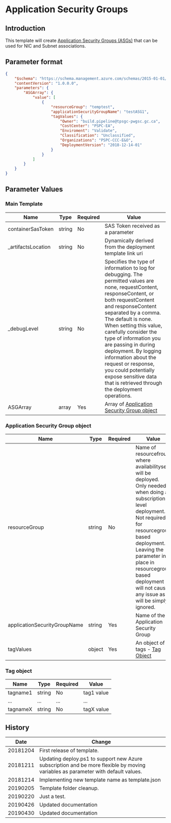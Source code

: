 
# Application Security Groups

## Introduction

This template will create [Application Security Groups (ASGs)](https://docs.microsoft.com/en-us/azure/templates/microsoft.network/2018-11-01/applicationsecuritygroups) that can be used for NIC and Subnet associations.

## Parameter format

```json
{
    "$schema": "https://schema.management.azure.com/schemas/2015-01-01/deploymentParameters.json#",
    "contentVersion": "1.0.0.0",
    "parameters": {
        "ASGArray": {
            "value": [
                {
                    "resourceGroup": "temptest",
                    "applicationSecurityGroupName": "testASG1",
                    "tagValues": {
                        "Owner": "build.pipeline@tpsgc-pwgsc.gc.ca",
                        "CostCenter": "PSPC-EA",
                        "Enviroment": "Validate",
                        "Classification": "Unclassified",
                        "Organizations": "PSPC-CCC-E&O",
                        "DeploymentVersion": "2018-12-14-01"
                    }
                }
            ]
        }
    }
}
```

## Parameter Values

### Main Template

| Name               | Type   | Required | Value                                                                                                                                                                                                                                                                                                                                                                                                                                                                          |
| ------------------ | ------ | -------- | ------------------------------------------------------------------------------------------------------------------------------------------------------------------------------------------------------------------------------------------------------------------------------------------------------------------------------------------------------------------------------------------------------------------------------------------------------------------------------ |
| containerSasToken  | string | No       | SAS Token received as a parameter                                                                                                                                                                                                                                                                                                                                                                                                                                              |
| _artifactsLocation | string | No       | Dynamically derived from the deployment template link uri                                                                                                                                                                                                                                                                                                                                                                                                                      |
| _debugLevel        | string | No       | Specifies the type of information to log for debugging. The permitted values are none, requestContent, responseContent, or both requestContent and responseContent separated by a comma. The default is none. When setting this value, carefully consider the type of information you are passing in during deployment. By logging information about the request or response, you could potentially expose sensitive data that is retrieved through the deployment operations. |
| ASGArray           | array  | Yes      | Array of [Application Security Group object](###application-security-group-object)                                                                                                                                                                                                                                                                                                                                                                                             |

### Application Security Group object

| Name                         | Type   | Required | Value                                                                                                                                                                                                                                                                                          |
| ---------------------------- | ------ | -------- | ---------------------------------------------------------------------------------------------------------------------------------------------------------------------------------------------------------------------------------------------------------------------------------------------- |
| resourceGroup                | string | No       | Name of resourcefroup where availabilityset will be deployed. Only needed when doing a subscription level deployment. Not required for resourcegroup based deployment. Leaving the parameter in place in resourcegroup based deployment will not cause any issue as it will be simply ignored. |
| applicationSecurityGroupName | string | Yes      | Name of the Application Security Group                                                                                                                                                                                                                                                         |
| tagValues                    | object | Yes      | An object of tags - [Tag Object](###tag-object)                                                                                                                                                                                                                                                |

### Tag object

| Name     | Type   | Required | Value      |
| -------- | ------ | -------- | ---------- |
| tagname1 | string | No       | tag1 value |
| ...      | ...    | ...      | ...        |
| tagnameX | string | No       | tagX value |

## History

| Date     | Change                                                                                                                           |
| -------- | -------------------------------------------------------------------------------------------------------------------------------- |
| 20181204 | First release of template.                                                                                                       |
| 20181211 | Updating deploy.ps1 to support new Azure subscription and be more flexible by moving variables as parameter with default values. |
| 20181214 | Implementing new template name as template.json                                                                                  |
| 20190205 | Template folder cleanup.                                                                                                         |
| 20190220 | Just a test.                                                                                                                     |
| 20190426 | Updated documentation                                                                                                            |
| 20190430 | Updated documentation                                                                                                            |